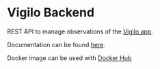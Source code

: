 # Vigilo Backend 
REST API to manage observations of the [Vigilo app](https://vigilo.city/fr/).

Documentation can be found [here](https://github.com/jesuisundesdeux/vigilo-backend/tree/master/doc).

Docker image can be used with [Docker Hub](https://hub.docker.com/repository/docker/vigilobs/vigilo-backend)
